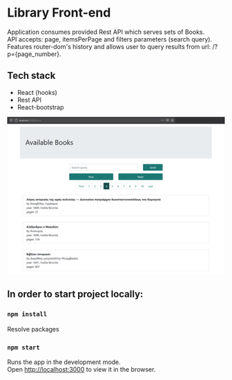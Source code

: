 # Library Front-end
Application consumes provided Rest API which serves sets of Books.  
API accepts: page, itemsPerPage and filters parameters (search query).  
Features router-dom's history and allows user to query results from url: /?p={page_number}.  

## Tech stack
* React (hooks)
* Rest API
* React-bootstrap

![Screenshot showing project](https://github.com/dbstylesnet/books-api-front/blob/main-functionality/screenshot.png)

## In order to start project locally:

### `npm install`
Resolve packages

### `npm start`
Runs the app in the development mode.<br />
Open [http://localhost:3000](http://localhost:3000) to view it in the browser.
